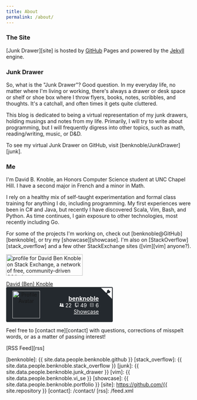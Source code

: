 ```yaml
---
title: About
permalink: /about/
---
```

### The Site

[Junk Drawer][site] is hosted by [GitHub][github] Pages and powered by the
[Jekyll][jekyll] engine.

### Junk Drawer

So, what is the "Junk Drawer"? Good question. In my everyday life, no matter
where I'm living or working, there's always a drawer or desk space or shelf or
shoe box where I throw flyers, books, notes, scribbles, and thoughts. It's a
catchall, and often times it gets quite cluttered.

This blog is dedicated to being a virtual representation of my junk drawers,
holding musings and notes from my life. Primarily, I will try to write about
programming, but I will frequently digress into other topics, such as math,
reading/writing, music, or D&D.

To see my virtual Junk Drawer on GitHub, visit [benknoble/JunkDrawer][junk].

### Me

I'm David B. Knoble, an Honors Computer Science student at UNC Chapel Hill. I
have a second major in French and a minor in Math.

I rely on a healthy mix of self-taught experimentation and formal class training
for anything I do, including programming. My first experiences were been in C#
and Java, but recently I have discovered Scala, Vim, Bash, and Python. As time
continues, I gain exposure to other technologies, most recently including Go.

For some of the projects I'm working on, check out
[benknoble@GitHub][benknoble], or try my [showcase][showcase]. I'm also on
[StackOverflow][stack_overflow] and a few other StackExchange sites ([vim][vim]
anyone?).

<a href="https://stackexchange.com/users/5546231"><img
src="https://stackexchange.com/users/flair/5546231.png?theme=dark" width="208"
height="58" alt="profile for David Ben Knoble on Stack Exchange, a network of
free, community-driven Q&amp;A sites" title="profile for David Ben Knoble on
Stack Exchange, a network of free, community-driven Q&amp;A sites"></a>

<script type="text/javascript"
src="https://platform.linkedin.com/badges/js/profile.js" async defer></script>
<div class="LI-profile-badge"  data-version="v1" data-size="medium"
data-locale="en_US" data-type="horizontal" data-theme="dark"
data-vanity="ben-knoble"><a class="LI-simple-link"
href='https://www.linkedin.com/in/ben-knoble?trk=profile-badge'>David (Ben)
Knoble</a></div>

<div class="github-flair" style="box-sizing: border-box; line-height: normal;
display: flex; align-items: center; width: 290px; height: 95px; color: rgb(255,
255, 255); position: relative; border: 2px solid rgb(36, 41, 46);
background-color: rgb(36, 41, 46); border-top-left-radius: 3px;
border-top-right-radius: 3px; border-bottom-right-radius: 3px;
border-bottom-left-radius: 3px; padding: 5px 10px; font-family: -apple-system,
BlinkMacSystemFont, &quot;Segoe UI&quot;, Roboto, Helvetica, Arial, sans-serif,
&quot;Apple Color Emoji&quot;, &quot;Segoe UI Emoji&quot;, &quot;Segoe UI
Symbol&quot;; background-position: initial initial; background-repeat: initial
initial;"><svg title="GitHub Flair" width="30" height="30" viewBox="0 0 250 250"
style="fill: rgb(255, 255, 255); color: rgb(36, 41, 46); position: absolute;
top: 0px; right: 0px; border: 0px;"><path d="M0,0 L115,115 L130,115 L142,142
L250,250 L250,0 Z"></path><path d="M115.0,115.0 C114.9,115.1 118.7,116.5
119.8,115.4 L133.7,101.6 C136.9,99.2 139.9,98.4 142.2,98.6 C133.8,88.0
127.5,74.4 143.8,58.0 C148.5,53.4 154.0,51.2 159.7,51.0 C160.3,49.4 163.2,43.6
171.4,40.1 C171.4,40.1 176.1,42.5 178.8,56.2 C183.1,58.6 187.2,61.8 190.9,65.4
C194.5,69.0 197.7,73.2 200.1,77.6 C213.8,80.2 216.3,84.9 216.3,84.9 C212.7,93.1
206.9,96.0 205.4,96.6 C205.1,102.4 203.0,107.8 198.3,112.5 C181.9,128.9
168.3,122.5 157.7,114.1 C157.9,116.9 156.7,120.9 152.7,124.9 L141.0,136.5
C139.8,137.7 141.6,141.9 141.8,141.8 Z" fill="currentColor"></path></svg><div
class="avatar" style="text-align: center; position: relative; width: 75px;
height: 75px; margin-left: 5px;"><a href="https://github.com/benknoble"
target="_blank"><img src="https://avatars3.githubusercontent.com/u/22802209?v=4"
alt="Profile Avatar" style="width: 100%; height: 100%; border-top-left-radius:
0px; border-top-right-radius: 0px; border-bottom-right-radius: 0px;
border-bottom-left-radius: 0px;"></a></div><div class="info" style="width:
160px; text-align: right; font-size: 14px;"><div class="name"
style="font-weight: bold; font-size: 16px;"><a
href="https://github.com/benknoble" target="_blank" style="color: rgb(255, 255,
255);">benknoble</a></div><div class="meta"><span title="Followers"><svg
height="12" viewBox="0 0 16 16" width="12" style="fill: rgb(255, 255,
255);"><path fill-rule="evenodd" d="M16 12.999c0 .439-.45 1-1 1H7.995c-.539
0-.994-.447-.995-.999H1c-.54 0-1-.561-1-1 0-2.634 3-4 3-4s.229-.409
0-1c-.841-.621-1.058-.59-1-3 .058-2.419 1.367-3 2.5-3s2.442.58 2.5 3c.058
2.41-.159 2.379-1 3-.229.59 0 1 0 1s1.549.711 2.42 2.088C9.196 9.369 10 8.999 10
8.999s.229-.409 0-1c-.841-.62-1.058-.59-1-3 .058-2.419 1.367-3 2.5-3s2.437.581
2.495 3c.059 2.41-.158 2.38-1 3-.229.59 0 1 0 1s3.005 1.366 3.005
4"></path></svg> 22&nbsp;&nbsp;</span><span title="Total Public
Repositories"><svg height="12" viewBox="0 0 12 16" width="12" style="fill:
rgb(255, 255, 255);"><path fill-rule="evenodd" d="M4
9H3V8h1v1zm0-3H3v1h1V6zm0-2H3v1h1V4zm0-2H3v1h1V2zm8-1v12c0 .55-.45 1-1
1H6v2l-1.5-1.5L3 16v-2H1c-.55 0-1-.45-1-1V1c0-.55.45-1 1-1h10c.55 0 1 .45 1
1zm-1 10H1v2h2v-1h3v1h5v-2zm0-10H2v9h9V1z"></path></svg>
49&nbsp;&nbsp;</span><span title="Total Public Gists"><svg height="12"
viewBox="0 0 12 16" width="12" style="fill: rgb(255, 255, 255);"><path
fill-rule="evenodd" d="M7.5 5L10 7.5 7.5 10l-.75-.75L8.5 7.5 6.75 5.75 7.5 5zm-3
0L2 7.5 4.5 10l.75-.75L3.5 7.5l1.75-1.75L4.5 5zM0 13V2c0-.55.45-1 1-1h10c.55 0 1
.45 1 1v11c0 .55-.45 1-1 1H1c-.55 0-1-.45-1-1zm1 0h10V2H1v11z"></path></svg>
6</span></div><div class="blog"><a href="https://www.gitshowcase.com/benknoble"
target="_blank" style="color: rgb(255, 255, 255);">Showcase</a></div></div></div>

Feel free to [contact me][contact] with questions, corrections of misspelt
words, or as a matter of passing interest!

[RSS Feed][rss]

<!-- Links -->
[github]: https://github.com/
[jekyll]: http://jekyllrb.com
[benknoble]: {{ site.data.people.benknoble.github }}
[stack_overflow]: {{ site.data.people.benknoble.stack_overflow }}
[junk]: {{ site.data.people.benknoble.junk_drawer }}
[vim]: {{ site.data.people.benknoble.vi_se }}
[showcase]: {{ site.data.people.benknoble.portfolio }}
[site]: https://github.com/{{ site.repository }}
[contact]: /contact/
[rss]: /feed.xml
